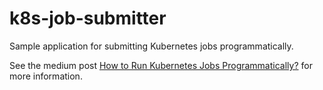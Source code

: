 # k8s-job-submitter

Sample application for submitting Kubernetes jobs programmatically.

See the medium post [How to Run Kubernetes Jobs Programmatically?](https://medium.com/@gorali/how-to-run-kubernetes-jobs-programmatically-d58f214c93f1) for more information.
